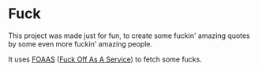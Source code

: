 # Fuck

This project was made just for fun, to create some fuckin' amazing quotes by some even more fuckin' amazing people.

It uses [FOAAS](https://foaas.com) ([Fuck Off As A Service](https://github.com/tomdionysus/foaas)) to fetch some fucks.
